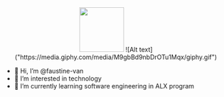 <div id="header" align="center">
  <img src="https://media.giphy.com/media/M9gbBd9nbDrOTu1Mqx/giphy.gif" width="100"/>
  ![Alt text]("https://media.giphy.com/media/M9gbBd9nbDrOTu1Mqx/giphy.gif")
</div>

- 👋 Hi, I’m @faustine-van
- 👀 I’m interested in technology
- 🌱 I’m currently learning software engineering in ALX program
